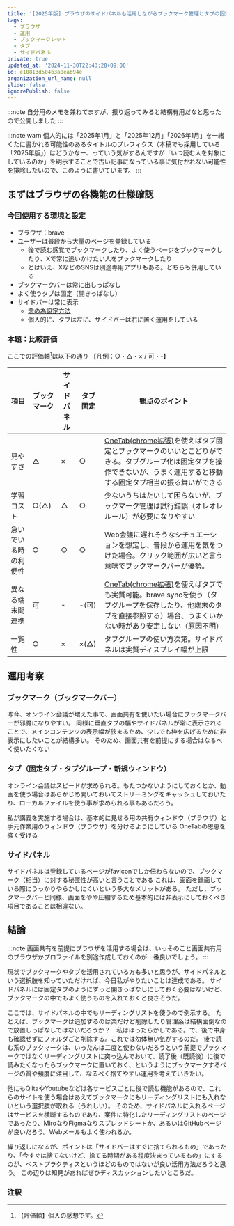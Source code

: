 ```yaml
---
title: '[2025年版] ブラウザのサイドパネルも活用しながらブックマーク管理とタブの固定化に依存しない運用を考える'
tags:
  - ブラウザ
  - 運用
  - ブックマークレット
  - タブ
  - サイドパネル
private: true
updated_at: '2024-11-30T22:43:28+09:00'
id: e10813d504b3a0ea694e
organization_url_name: null
slide: false
ignorePublish: false
---
```

:::note
自分用のメモを兼ねてますが、振り返ってみると結構有用だなと思ったので公開しました
:::

:::note warn
個人的には「2025年1月」と「2025年12月」「2026年1月」を一緒くたに書かれる可能性のあるタイトルのプレフィクス（本稿でも採用している「2025年版」）はどうかなー、っていう気がするんですが「いつ読む人を対象にしているのか」を明示することで古い記事になっている事に気付かれない可能性を排除したいので、このように書いています。
:::

## まずはブラウザの各機能の仕様確認
### 今回使用する環境と設定
- ブラウザ：brave
- ユーザーは普段から大量のページを登録している
  - 後で読む感覚でブックマークしたり、よく使うページをブックマークしたり、Xで常に追いかけたい人をブックマークしたり
  - とはいえ、XなどのSNSは別途専用アプリもある。どちらも併用している
- ブックマークバーは常に出しっぱなし
- よく使うタブは固定（開きっぱなし）
- サイドバーは常に表示
  - [念の為設定方法](brave://settings/?search=%E3%82%B5%E3%82%A4%E3%83%89%E3%83%90%E3%83%BC)
  - 個人的に、タブは左に、サイドバーは右に置く運用をしている

### 本題：比較評価
ここでの評価軸[^個人の感想]は以下の通り
【凡例：○・△・× / 可・-】

[^個人の感想]: 【評価軸】個人の感想です。

| 項目 | ブックマーク | サイドパネル | タブ固定 | 観点のポイント |
| --- | ---------- | ---------- | ------ | ------------ |
| 見やすさ | △ | × | ○ | [OneTab(chrome拡張)](https://chromewebstore.google.com/detail/onetab/chphlpgkkbolifaimnlloiipkdnihall?hl=ja)を使えばタブ固定とブックマークのいいとこどりができる。タブグループ化は固定タブを操作できないが、うまく運用すると移動する固定タブ相当の振る舞いができる | 
| 学習コスト | ○(△) | △ | ○ | 少ないうちはたいして困らないが、ブックマーク管理は試行錯誤（オレオレルール）が必要になりやすい |
| 急いでいる時の利便性 | ○ | ○ | ○ | Web会議に遅れそうなシチュエーションを想定し、普段から運用を気をつけた場合。クリック範囲が広いと言う意味でブックマークバーが優勢。 |
| 異なる端末間連携 | 可 | - | -(可) | [OneTab(chrome拡張)](https://chromewebstore.google.com/detail/onetab/chphlpgkkbolifaimnlloiipkdnihall?hl=ja)を使えばタブでも実質可能。brave syncを使う（タブグループを保存したり、他端末のタブを直接参照する）場合、うまくいかない時があり安定しない（原因不明） |
| 一覧性 | ○ | × | ×(△) | タブグループの使い方次第。サイドパネルは実質ディスプレイ幅が上限 |

## 運用考察
### ブックマーク（ブックマークバー）
昨今、オンライン会議が増えた事で、画面共有を使いたい場合にブックマークバーが邪魔になりやすい。
同様に垂直タブの幅やサイドパネルが常に表示されることで、メインコンテンツの表示幅が狭まるため、少しでも枠を広げるために非表示にしたいことが結構多い。
そのため、画面共有を前提にする場合はなるべく使いたくない

### タブ（固定タブ・タブグループ・新規ウィンドウ）
オンライン会議はスピードが求められる。もたつかないようにしておくとか、動画を使う場合はあらかじめ開いておいてストリーミングをキャッシュしておいたり、ローカルファイルを使う事が求められる事もあるだろう。

私が講義を実施する場合は、基本的に見せる用の共有ウィンドウ（ブラウザ）と手元作業用のウィンドウ（ブラウザ）を分けるようにしている
OneTabの恩恵を強く受ける

### サイドパネル
サイドパネルは登録しているページがfaviconでしか伝わらないので、ブックマーク（相当）に対する秘匿性が高いと言うことである
これは、画面を録画している際にうっかりやらかしにくいという多大なメリットがある。
ただし、ブックマークバーと同様、画面をやや圧縮するため基本的には非表示にしておくべき項目であることは相違ない。

## 結論
:::note
画面共有を前提にブラウザを活用する場合は、いっそのこと画面共有用のブラウザかプロファイルを別途作成しておくのが一番良いでしょう。
:::

現状でブックマークやタブを活用されている方も多いと思うが、サイドパネルという選択肢を知っていただければ、今日私がやりたいことは達成である。
サイドパネルには固定タブのようにずっと開きっぱなしにしておく必要はないけど、ブックマークの中でもよく使うものを入れておくと良さそうだ。

ここでは、サイドパネルの中でもリーディングリストを使うので例示する。
たとえば、ブックマークは追加するのは楽だけど削除したり管理系は結構面倒なので放置しっぱなしではないだろうか？　私はほったらかしである。で、後で中身も確認せずにフォルダごと削除する。これでは勿体無い気がするのだ。
後で読む系のブックマークは、いったんは二度と使わないだろうという前提でブックマークではなくリーディングリストに突っ込んでおいて、読了後（既読後）に後で読みたくなったらブックマークに置いておく、というようにブックマークするページの質や頻度に注目して、なるべく捨てやすい運用を考えていきたい。

他にもQiitaやYoutubeなどは各サービスごとに後で読む機能があるので、これらのサイトを使う場合はあえてブックマークにもリーディングリストにも入れないという選択肢が取れる（うれしい）。
そのため、サイドパネルに入れるページはサービスを横断するものであり、案件に特化したリーディングリストのページであったり、MiroなりFigmaなりスプレッドシートか、あるいはGitHubページが良いだろう。Webメールもよく使われるか。

繰り返しになるが、ポイントは「サイドバーはすぐに捨てられるもの」であったり、「今すぐは捨てないけど、捨てる時期がある程度決まっているもの」にするのが、ベストプラクティスというほどのものではないが良い活用方法だろうと思う。
この辺りは知見があればぜひディスカッションしたいところだ。

### 注釈
